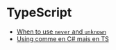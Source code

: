 # TypeScript

- [When to use `never` and `unknown`](https://blog.logrocket.com/when-to-use-never-and-unknown-in-typescript-5e4d6c5799ad/)
- [Using comme en C# mais en TS](https://github.com/dsherret/using-statement/blob/master/src/using.ts)
